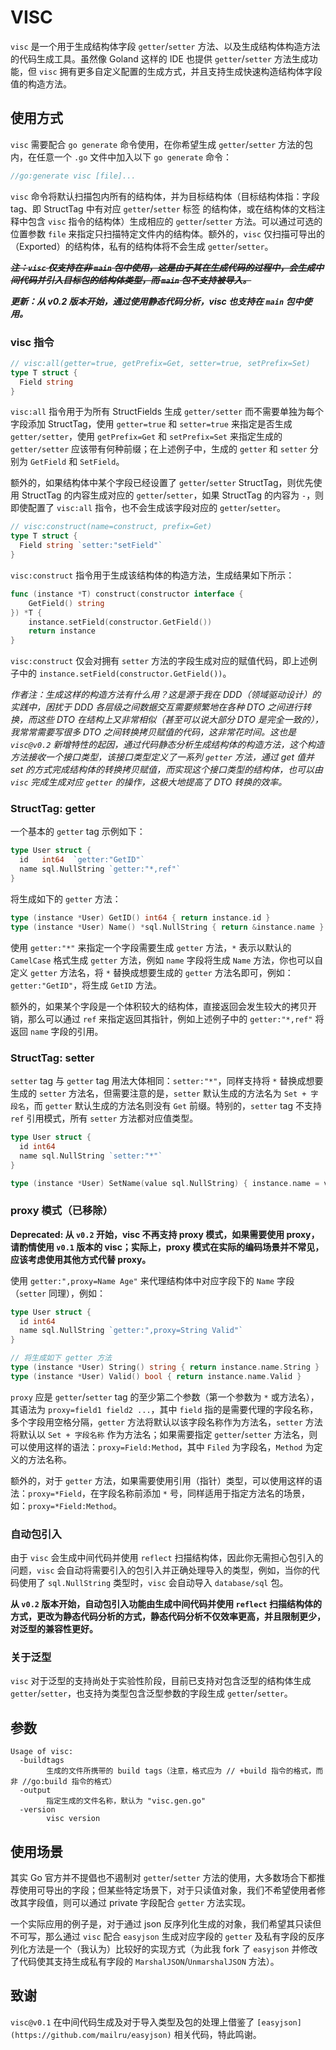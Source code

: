 # VISC

`visc` 是一个用于生成结构体字段 `getter`/`setter` 方法、以及生成结构体构造方法的代码生成工具。虽然像 Goland 这样的 IDE 也提供 `getter`/`setter` 方法生成功能，但 `visc` 拥有更多自定义配置的生成方式，并且支持生成快速构造结构体字段值的构造方法。

## 使用方式

`visc` 需要配合 `go generate` 命令使用，在你希望生成 `getter`/`setter` 方法的包内，在任意一个 `.go` 文件中加入以下 `go generate` 命令：

```go
//go:generate visc [file]...
```

`visc` 命令将默认扫描包内所有的结构体，并为目标结构体（目标结构体指：字段 tag、即 StructTag 中有对应 `getter`/`setter` 标签 的结构体，或在结构体的文档注释中包含 `visc` 指令的结构体）生成相应的 `getter`/`setter` 方法。可以通过可选的位置参数 `file` 来指定只扫描特定文件内的结构体。额外的，`visc` 仅扫描可导出的（Exported）的结构体，私有的结构体将不会生成 `getter`/`setter`。

~~***注：`visc` 仅支持在非 `main` 包中使用，这是由于其在生成代码的过程中，会生成中间代码并引入目标包的结构体类型，而 `main` 包不支持被导入。***~~ 

***更新：从 v0.2 版本开始，通过使用静态代码分析，visc 也支持在 `main` 包中使用。*** 

### visc 指令

```go
// visc:all(getter=true, getPrefix=Get, setter=true, setPrefix=Set)
type T struct {
  Field string
}
```

`visc:all` 指令用于为所有 StructFields 生成 `getter/setter` 而不需要单独为每个字段添加 StructTag，使用 `getter=true` 和 `setter=true` 来指定是否生成 `getter/setter`，使用 `getPrefix=Get` 和 `setPrefix=Set` 来指定生成的 `getter/setter` 应该带有何种前缀；在上述例子中，生成的 `getter` 和 `setter` 分别为 `GetField` 和 `SetField`。

额外的，如果结构体中某个字段已经设置了 `getter`/`setter` StructTag，则优先使用 StructTag 的内容生成对应的 `getter`/`setter`，如果 StructTag 的内容为 `-`，则即使配置了 `visc:all` 指令，也不会生成该字段对应的 `getter`/`setter`。

````go
// visc:construct(name=construct, prefix=Get)
type T struct {
  Field string `setter:"setField"`
}
````

`visc:construct` 指令用于生成该结构体的构造方法，生成结果如下所示：

````go
func (instance *T) construct(constructor interface {
	GetField() string
}) *T {
	instance.setField(constructor.GetField())
	return instance
}
````

`visc:construct` 仅会对拥有 `setter` 方法的字段生成对应的赋值代码，即上述例子中的 `instance.setField(constructor.GetField())`。

*作者注：生成这样的构造方法有什么用？这是源于我在 DDD（领域驱动设计）的实践中，困扰于 DDD 各层级之间数据交互需要频繁地在各种 DTO 之间进行转换，而这些 DTO 在结构上又非常相似（甚至可以说大部分 DTO 是完全一致的），我常常需要写很多 DTO 之间转换拷贝赋值的代码，这非常花时间。这也是 `visc@v0.2` 新增特性的起因，通过代码静态分析生成结构体的构造方法，这个构造方法接收一个接口类型，该接口类型定义了一系列 `getter` 方法，通过 get 值并 set 的方式完成结构体的转换拷贝赋值，而实现这个接口类型的结构体，也可以由 `visc` 完成生成对应 `getter` 的操作，这极大地提高了 DTO 转换的效率。*

### StructTag: getter

一个基本的 `getter` tag 示例如下：

```go
type User struct {
  id   int64  `getter:"GetID"`
  name sql.NullString `getter:"*,ref"`
}
```

将生成如下的 `getter` 方法：

```go
type (instance *User) GetID() int64 { return instance.id }
type (instance *User) Name() *sql.NullString { return &instance.name }
```

使用 `getter:"*"` 来指定一个字段需要生成 `getter` 方法，`*` 表示以默认的 `CamelCase` 格式生成 `getter` 方法，例如 `name` 字段将生成 `Name` 方法，你也可以自定义 `getter` 方法名，将 `*` 替换成想要生成的 `getter` 方法名即可，例如：`getter:"GetID"`，将生成 `GetID` 方法。

额外的，如果某个字段是一个体积较大的结构体，直接返回会发生较大的拷贝开销，那么可以通过 `ref` 来指定返回其指针，例如上述例子中的 `getter:"*,ref"` 将返回 `name` 字段的引用。

### StructTag: setter

`setter` tag 与 `getter` tag 用法大体相同：`setter:"*"`，同样支持将 `*` 替换成想要生成的 `setter` 方法名，但需要注意的是，`setter` 默认生成的方法名为 `Set + 字段名`，而 `getter` 默认生成的方法名则没有 `Get` 前缀。特别的，`setter` tag 不支持 `ref` 引用模式，所有 `setter` 方法都对应值类型。

```go
type User struct {
  id int64
  name sql.NullString `setter:"*"`
}

type (instance *User) SetName(value sql.NullString) { instance.name = value }
```



### proxy 模式（已移除）

**Deprecated: 从 `v0.2` 开始，visc 不再支持 proxy 模式，如果需要使用 proxy，请酌情使用 `v0.1` 版本的 visc；实际上，proxy 模式在实际的编码场景并不常见，应该考虑使用其他方式代替 proxy。**

使用 `getter:",proxy=Name Age"` 来代理结构体中对应字段下的 `Name` 字段（`setter` 同理），例如：

```go
type User struct {
  id int64
  name sql.NullString `getter:",proxy=String Valid"`
}

// 将生成如下 getter 方法
type (instance *User) String() string { return instance.name.String }
type (instance *User) Valid() bool { return instance.name.Valid }
```

`proxy` 应是 `getter`/`setter` tag 的至少第二个参数（第一个参数为 `*` 或方法名），其语法为 `proxy=field1 field2 ...`，其中 `field` 指的是需要代理的字段名称，多个字段用空格分隔，`getter` 方法将默认以该字段名称作为方法名，`setter` 方法将默认以 `Set + 字段名称` 作为方法名；如果需要指定 `getter`/`setter` 方法名，则可以使用这样的语法：`proxy=Field:Method`，其中 `Filed` 为字段名，`Method` 为定义的方法名称。

额外的，对于 `getter` 方法，如果需要使用引用（指针）类型，可以使用这样的语法：`proxy=*Field`，在字段名称前添加 `*` 号，同样适用于指定方法名的场景，如：`proxy=*Field:Method`。

### 自动包引入

由于 `visc` 会生成中间代码并使用 `reflect` 扫描结构体，因此你无需担心包引入的问题，`visc` 会自动将需要引入的包引入并正确处理导入的类型，例如，当你的代码使用了 `sql.NullString` 类型时，`visc` 会自动导入 `database/sql` 包。

**从 `v0.2` 版本开始，自动包引入功能由生成中间代码并使用 `reflect` 扫描结构体的方式，更改为静态代码分析的方式，静态代码分析不仅效率更高，并且限制更少，对泛型的兼容性更好。**

### 关于泛型

`visc` 对于泛型的支持尚处于实验性阶段，目前已支持对包含泛型的结构体生成 `getter`/`setter`，也支持为类型包含泛型参数的字段生成 `getter`/`setter`。

## 参数

```
Usage of visc:
  -buildtags
    	生成的文件所携带的 build tags（注意，格式应为 // +build 指令的格式，而非 //go:build 指令的格式）
  -output
    	指定生成的文件名称，默认为 "visc.gen.go"
  -version
    	visc version
```

## 使用场景

其实 Go 官方并不提倡也不遏制对 `getter`/`setter` 方法的使用，大多数场合下都推荐使用可导出的字段；但某些特定场景下，对于只读值对象，我们不希望使用者修改其字段值，则可以通过 private 字段配合 `getter` 方法实现。

一个实际应用的例子是，对于通过 json 反序列化生成的对象，我们希望其只读但不可写，那么通过 `visc` 配合 `easyjson` 生成对应字段的 `getter` 及私有字段的反序列化方法是一个（我认为）比较好的实现方式（为此我 fork 了 `easyjson` 并修改了代码使其支持生成私有字段的 `MarshalJSON`/`UnmarshalJSON` 方法）。

## 致谢

`visc@v0.1` 在中间代码生成及对于导入类型及包的处理上借鉴了 `[easyjson](https://github.com/mailru/easyjson)` 相关代码，特此鸣谢。